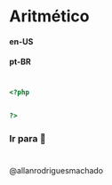 # Aritmético               

#### en-US


#### pt-BR


#

```php
<?php


?>
```


### Ir para []()🚀

#
@allanrodriguesmachado